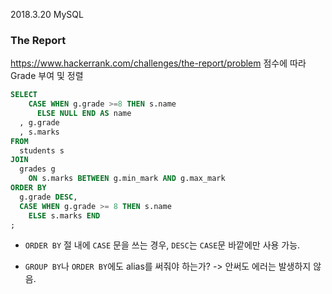 2018.3.20 MySQL
### The Report
https://www.hackerrank.com/challenges/the-report/problem
점수에 따라 Grade 부여 및 정렬

```sql
SELECT
    CASE WHEN g.grade >=8 THEN s.name
      ELSE NULL END AS name
  , g.grade
  , s.marks
FROM
  students s
JOIN
  grades g
	ON s.marks BETWEEN g.min_mark AND g.max_mark
ORDER BY
  g.grade DESC,
  CASE WHEN g.grade >= 8 THEN s.name
    ELSE s.marks END
;
```

* `ORDER BY` 절 내에 `CASE` 문을 쓰는 경우, `DESC`는 `CASE`문 바깥에만 사용 가능.

* `GROUP BY`나 `ORDER BY`에도 alias를 써줘야 하는가?
  -> 안써도 에러는 발생하지 않음.
